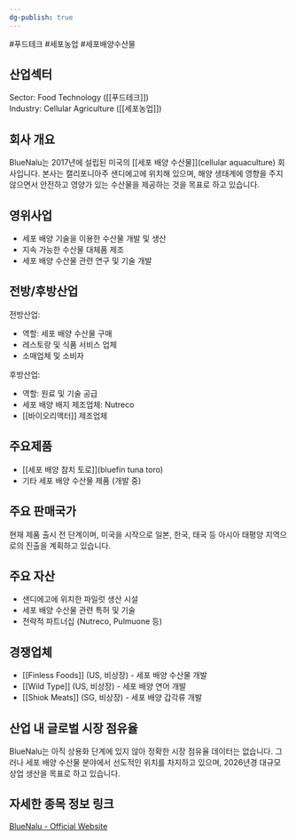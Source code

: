 ```yaml
---
dg-publish: true
---
```

#푸드테크 #세포농업 #세포배양수산물

## 산업섹터

Sector: Food Technology ([[푸드테크]])  
Industry: Cellular Agriculture ([[세포농업]])

## 회사 개요

BlueNalu는 2017년에 설립된 미국의 [[세포 배양 수산물]](cellular aquaculture) 회사입니다. 본사는 캘리포니아주 샌디에고에 위치해 있으며, 해양 생태계에 영향을 주지 않으면서 안전하고 영양가 있는 수산물을 제공하는 것을 목표로 하고 있습니다.

## 영위사업

- 세포 배양 기술을 이용한 수산물 개발 및 생산
- 지속 가능한 수산물 대체품 제조
- 세포 배양 수산물 관련 연구 및 기술 개발

## 전방/후방산업

전방산업:

- 역할: 세포 배양 수산물 구매
- 레스토랑 및 식품 서비스 업체
- 소매업체 및 소비자

후방산업:

- 역할: 원료 및 기술 공급
- 세포 배양 배지 제조업체: Nutreco
- [[바이오리액터]] 제조업체

## 주요제품

- [[세포 배양 참치 토로]](bluefin tuna toro)
- 기타 세포 배양 수산물 제품 (개발 중)

## 주요 판매국가

현재 제품 출시 전 단계이며, 미국을 시작으로 일본, 한국, 태국 등 아시아 태평양 지역으로의 진출을 계획하고 있습니다.

## 주요 자산

- 샌디에고에 위치한 파일럿 생산 시설
- 세포 배양 수산물 관련 특허 및 기술
- 전략적 파트너십 (Nutreco, Pulmuone 등)

## 경쟁업체

- [[Finless Foods]] (US, 비상장) - 세포 배양 수산물 개발
- [[Wild Type]] (US, 비상장) - 세포 배양 연어 개발
- [[Shiok Meats]] (SG, 비상장) - 세포 배양 갑각류 개발

## 산업 내 글로벌 시장 점유율

BlueNalu는 아직 상용화 단계에 있지 않아 정확한 시장 점유율 데이터는 없습니다. 그러나 세포 배양 수산물 분야에서 선도적인 위치를 차지하고 있으며, 2026년경 대규모 상업 생산을 목표로 하고 있습니다.

## 자세한 종목 정보 링크

[BlueNalu - Official Website](https://www.bluenalu.com/)